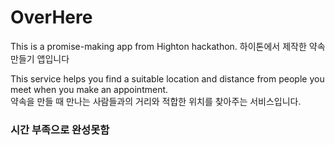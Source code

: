 # OverHere
This is a promise-making app from Highton hackathon. 하이톤에서 제작한 약속 만들기 앱입니다

This service helps you find a suitable location and distance from people you meet when you make an appointment.     
약속을 만들 때 만나는 사람들과의 거리와 적합한 위치를 찾아주는 서비스입니다.     

### 시간 부족으로 완성못함
